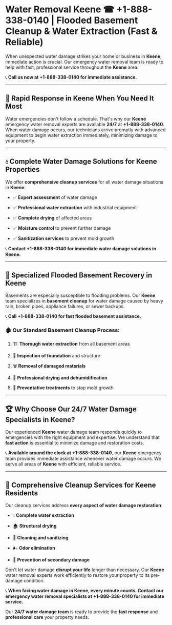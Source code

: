 # Water Removal Keene ☎ +1-888-338-0140 | Flooded Basement Cleanup & Water Extraction (Fast & Reliable)

When unexpected water damage strikes your home or business in **Keene**, immediate action is crucial. Our emergency water removal team is ready to help with fast, professional service throughout the **Keene** area. 

📞 **Call us now at +1-888-338-0140 for immediate assistance.**
---
## 🚀 Rapid Response in Keene When You Need It Most
Water emergencies don't follow a schedule. That's why our **Keene** emergency water removal experts are available **24/7** at **+1-888-338-0140**. When water damage occurs, our technicians arrive promptly with advanced equipment to begin water extraction immediately, minimizing damage to your property.
---
## 💧 Complete Water Damage Solutions for Keene Properties
We offer **comprehensive cleanup services** for all water damage situations in **Keene**:
- ✅ **Expert assessment** of water damage  
- ✅ **Professional water extraction** with industrial equipment  
- ✅ **Complete drying** of affected areas  
- ✅ **Moisture control** to prevent further damage  
- ✅ **Sanitization services** to prevent mold growth  
📞 **Contact +1-888-338-0140 for immediate water damage solutions in Keene.**
---
## 🌊 Specialized Flooded Basement Recovery in Keene
Basements are especially susceptible to flooding problems. Our **Keene** team specializes in **basement cleanup** for water damage caused by heavy rain, broken pipes, appliance failures, or sewer backups. 
📞 **Call +1-888-338-0140 for fast flooded basement assistance.**
### 🏚️ Our Standard Basement Cleanup Process:
1. 🏗️ **Thorough water extraction** from all basement areas  
2. 🔎 **Inspection of foundation** and structure  
3. 🗑️ **Removal of damaged materials**  
4. 💨 **Professional drying and dehumidification**  
5. 🚫 **Preventative treatments** to stop mold growth  
---
## 🏆 Why Choose Our 24/7 Water Damage Specialists in Keene?
Our experienced **Keene** water damage team responds quickly to emergencies with the right equipment and expertise. We understand that **fast action** is essential to minimize damage and restoration costs.
📞 **Available around the clock at +1-888-338-0140**, our **Keene** emergency team provides immediate assistance whenever water damage occurs. We serve all areas of **Keene** with efficient, reliable service.
---
## 🧹 Comprehensive Cleanup Services for Keene Residents
Our cleanup services address **every aspect of water damage restoration**:
- 💧 **Complete water extraction**  
- 🏠 **Structural drying**  
- 🧼 **Cleaning and sanitizing**  
- 🌬️ **Odor elimination**  
- 🚫 **Prevention of secondary damage**  
Don't let water damage **disrupt your life** longer than necessary. Our **Keene** water removal experts work efficiently to restore your property to its pre-damage condition.
📞 **When facing water damage in Keene, every minute counts. Contact our emergency water removal specialists at +1-888-338-0140 for immediate service.**
Our **24/7 water damage team** is ready to provide the **fast response** and **professional care** your property needs.
